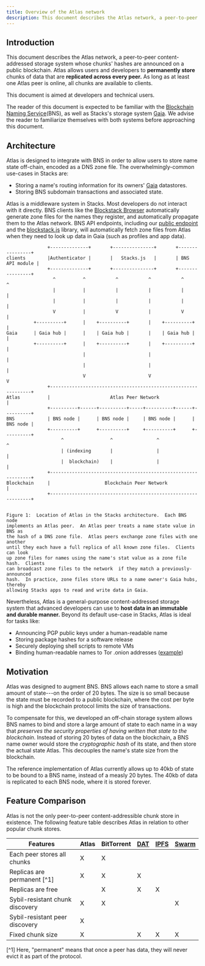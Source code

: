 ```yaml
---
title: Overview of the Atlas network
description: This document describes the Atlas network, a peer-to-peer content-addressed storage system whose chunks' hashes are announced on a public blockchain.
---
```


## Introduction

This document describes the Atlas network, a peer-to-peer content-addressed
storage system whose chunks' hashes are announced on a public blockchain. Atlas
allows users and developers to **permanently store** chunks of data that are
**replicated across every peer.** As long as at least one Atlas peer is online,
all chunks are available to clients.

This document is aimed at developers and technical users.

The reader of this document is expected to be familiar with the [Blockchain Naming Service](/core/naming/introduction)(BNS),
as well as Stacks's storage system [Gaia](https://github.com/blockstack/gaia). We advise the reader
to familiarize themselves with both systems before approaching this document.

## Architecture

Atlas is designed to integrate with BNS in order to allow users to
store name state off-chain, encoded as a DNS zone file.
The overwhelmingly-common use-cases in Stacks are:

- Storing a name's routing information for its owners' [Gaia](https://github.com/blockstack/gaia)
  datastores.
- Storing BNS subdomain transactions and associated state.

Atlas is a middleware system in Stacks. Most developers do not
interact with it directly. BNS clients like the
[Blockstack Browser](https://github.com/blockstack/blockstack-browser)
automatically generate zone files for the names they register, and automatically
propagate them to the Atlas network. BNS API endpoints, including our
[public endpoint](https://core.blockstack.org) and the
[blockstack.js](https://github.com/blockstack/blockstack.js) library,
will automatically fetch zone files from Atlas when they need to look
up data in Gaia (such as profiles and app data).

```
               +--------------+       +---------------+       +----------------+
clients        |Authenticator |       |   Stacks.js   |       | BNS API module |
               +--------------+       +---------------+       +----------------+
                 ^          ^           ^           ^           ^            ^
                 |          |           |           |           |            |
                 |          |           |           |           |            |
                 V          |           V           |           V            |
          +----------+      |    +----------+       |    +----------+        |
Gaia      | Gaia hub |      |    | Gaia hub |       |    | Gaia hub |        |
          +----------+      |    +----------+       |    +----------+        |
                            |                       |                        |
                            |                       |                        |
                            V                       V                        V
               +---------------------------------------------------------------+
Atlas          |                      Atlas Peer Network                       |
               +----------+------+----------+-----+----------+------+----------+
BNS            | BNS node |      | BNS node |     | BNS node |      | BNS node |
               +----------+      +----------+     +----------+      +----------+
                    ^                 ^                ^                 ^
                    | (indexing       |                |                 |
                    |  blockchain)    |                |                 |
               +---------------------------------------------------------------+
Blockchain     |                    Blockchain Peer Network                    |
               +---------------------------------------------------------------+


Figure 1:  Location of Atlas in the Stacks architecture.  Each BNS node
implements an Atlas peer.  An Atlas peer treats a name state value in BNS as
the hash of a DNS zone file.  Atlas peers exchange zone files with one another
until they each have a full replica of all known zone files.  Clients can look
up zone files for names using the name's stat value as a zone file hash.  Clients
can broadcast zone files to the network  if they match a previously-announced
hash.  In practice, zone files store URLs to a name owner's Gaia hubs, thereby
allowing Stacks apps to read and write data in Gaia.
```

Nevertheless, Atlas is a general-purpose content-addressed storage
system that advanced developers can use to **host data in an immutable
and durable manner.** Beyond its default use-case in Stacks,
Atlas is ideal for tasks like:

- Announcing PGP public keys under a human-readable name
- Storing package hashes for a software release
- Securely deploying shell scripts to remote VMs
- Binding human-readable names to Tor .onion addresses
  ([example](https://github.com/blockstack-packages/blockstack-tor))

## Motivation

Atlas was designed to augment BNS. BNS allows each name to store a small
amount of state---on the order of 20 bytes. The size is so small because the
state must be recorded to a public blockchain, where the cost per byte is
high and the blockchain protocol limits the size of transactions.

To compensate for this, we developed an off-chain storage system allows BNS
names to bind and store a large amount of state to each name in a way that
_preserves the security properties of having written that state to the
blockchain_. Instead of storing 20 bytes of data on the blockchain, a BNS name
owner would store the _cryptographic hash_ of its state, and then store the actual state
Atlas. This decouples the name's state size from the blockchain.

The reference implementation of Atlas currently allows up to 40kb of state to be
bound to a BNS name, instead of a measly 20 bytes. The 40kb of data is
replicated to each BNS node, where it is stored forever.

## Feature Comparison

Atlas is not the only peer-to-peer content-addressible chunk store in existence. The following
feature table describes Atlas in relation to other popular chunk stores.

| **Features**                    | Atlas | BitTorrent | [DAT](https://datproject.org/) | [IPFS](https://ipfs.io) | [Swarm](https://github.com/ethersphere/swarm) |
| ------------------------------- | ----- | ---------- | ------------------------------ | ----------------------- | --------------------------------------------- |
| Each peer stores all chunks     | X     | X          |                                |                         |                                               |
| Replicas are permanent [^1]     | X     | X          | X                              |                         |                                               |
| Replicas are free               |       | X          | X                              | X                       |                                               |
| Sybil-resistant chunk discovery | X     | X          |                                |                         | X                                             |
| Sybil-resistant peer discovery  | X     |            |                                |                         |                                               |
| Fixed chunk size                | X     |            | X                              | X                       | X                                             |

[^1] Here, "permanent" means that once a peer has data, they will never evict it
as part of the protocol.

